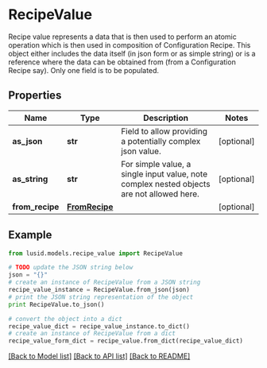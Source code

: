 # RecipeValue

Recipe value represents a data that is then used to perform an atomic operation which is then used in composition of Configuration Recipe.  This object either includes the data itself (in json form or as simple string) or is a reference where the data can be obtained from (from a Configuration Recipe say).  Only one field is to be populated.

## Properties
Name | Type | Description | Notes
------------ | ------------- | ------------- | -------------
**as_json** | **str** | Field to allow providing a potentially complex json value. | [optional] 
**as_string** | **str** | For simple value, a single input value, note complex nested objects are not allowed here. | [optional] 
**from_recipe** | [**FromRecipe**](FromRecipe.md) |  | [optional] 

## Example

```python
from lusid.models.recipe_value import RecipeValue

# TODO update the JSON string below
json = "{}"
# create an instance of RecipeValue from a JSON string
recipe_value_instance = RecipeValue.from_json(json)
# print the JSON string representation of the object
print RecipeValue.to_json()

# convert the object into a dict
recipe_value_dict = recipe_value_instance.to_dict()
# create an instance of RecipeValue from a dict
recipe_value_form_dict = recipe_value.from_dict(recipe_value_dict)
```
[[Back to Model list]](../README.md#documentation-for-models) [[Back to API list]](../README.md#documentation-for-api-endpoints) [[Back to README]](../README.md)


